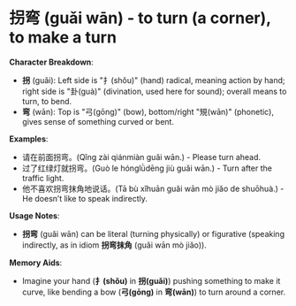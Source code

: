 # **拐弯 (guǎi wān) - to turn (a corner), to make a turn**

**Character Breakdown**:  
- **拐** (guǎi): Left side is "扌(shǒu)" (hand) radical, meaning action by hand; right side is "卦(guà)" (divination, used here for sound); overall means to turn, to bend.  
- **弯** (wān): Top is "弓(gōng)" (bow), bottom/right "䂓(wān)" (phonetic), gives sense of something curved or bent.

**Examples**:  
- 请在前面拐弯。(Qǐng zài qiánmiàn guǎi wān.) - Please turn ahead.  
- 过了红绿灯就拐弯。(Guò le hónglǜdēng jiù guǎi wān.) - Turn after the traffic light.  
- 他不喜欢拐弯抹角地说话。(Tā bù xǐhuān guǎi wān mò jiǎo de shuōhuà.) - He doesn’t like to speak indirectly.

**Usage Notes**:  
- **拐弯** (guǎi wān) can be literal (turning physically) or figurative (speaking indirectly, as in idiom **拐弯抹角** (guǎi wān mò jiǎo)).

**Memory Aids**:  
- Imagine your hand (**扌(shǒu)** in **拐(guǎi)**) pushing something to make it curve, like bending a bow (**弓(gōng)** in **弯(wān)**) to turn around a corner.